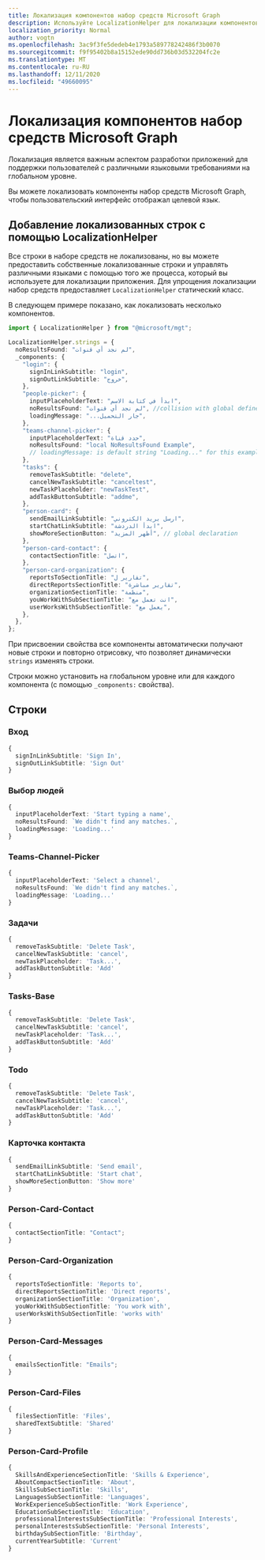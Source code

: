 ```yaml
---
title: Локализация компонентов набор средств Microsoft Graph
description: Используйте LocalizationHelper для локализации компонентов набор средств Microsoft Graph.
localization_priority: Normal
author: vogtn
ms.openlocfilehash: 3ac9f3fe5dedeb4e1793a589778242486f3b0070
ms.sourcegitcommit: f9f95402b8a15152ede90dd736b03d532204fc2e
ms.translationtype: MT
ms.contentlocale: ru-RU
ms.lasthandoff: 12/11/2020
ms.locfileid: "49660095"
---
```

# <a name="localizing-the-microsoft-graph-toolkit-components"></a>Локализация компонентов набор средств Microsoft Graph

Локализация является важным аспектом разработки приложений для поддержки пользователей с различными языковыми требованиями на глобальном уровне.

Вы можете локализовать компоненты набор средств Microsoft Graph, чтобы пользовательский интерфейс отображал целевой язык.

## <a name="use-localizationhelper-to-add-localized-strings"></a>Добавление локализованных строк с помощью LocalizationHelper

Все строки в наборе средств не локализованы, но вы можете предоставить собственные локализованные строки и управлять различными языками с помощью того же процесса, который вы используете для локализации приложения. Для упрощения локализации набор средств предоставляет `LocalizationHelper` статический класс.

В следующем примере показано, как локализовать несколько компонентов.

```ts
import { LocalizationHelper } from "@microsoft/mgt";

LocalizationHelper.strings = {
  noResultsFound: "لم نجد أي قنوات",
  _components: {
    "login": {
      signInLinkSubtitle: "login",
      signOutLinkSubtitle: "خروج",
    },
    "people-picker": {
      inputPlaceholderText: "ابدأ في كتابة الاسم",
      noResultsFound: "لم نجد أي قنوات", //collision with global defined noResultsFound will overwrite with local result
      loadingMessage: "...جار التحميل",
    },
    "teams-channel-picker": {
      inputPlaceholderText: "حدد قناة",
      noResultsFound: "local NoResultsFound Example",
      // loadingMessage: is default string "Loading..." for this example since not defined globally or locally
    },
    "tasks": {
      removeTaskSubtitle: "delete",
      cancelNewTaskSubtitle: "canceltest",
      newTaskPlaceholder: "newTaskTest",
      addTaskButtonSubtitle: "addme",
    },
    "person-card": {
      sendEmailLinkSubtitle: "ارسل بريد الكتروني",
      startChatLinkSubtitle: "ابدأ الدردشة",
      showMoreSectionButton: "أظهر المزيد", // global declaration
    },
    "person-card-contact": {
      contactSectionTitle: "اتصل",
    },
    "person-card-organization": {
      reportsToSectionTitle: "تقارير ل",
      directReportsSectionTitle: "تقارير مباشرة",
      organizationSectionTitle: "منظمة",
      youWorkWithSubSectionTitle: "انت تعمل مع",
      userWorksWithSubSectionTitle: "يعمل مع",
    },
  },
};
```

При присвоении свойства все компоненты автоматически получают новые строки и повторно отрисовку, что позволяет динамически `strings` изменять строки. 

Строки можно установить на глобальном уровне или для каждого компонента (с помощью `_components:` свойства).

## <a name="strings"></a>Строки

### <a name="login"></a>Вход

```ts
{
  signInLinkSubtitle: 'Sign In',
  signOutLinkSubtitle: 'Sign Out'
}
```

### <a name="people-picker"></a>Выбор людей

```ts
{
  inputPlaceholderText: 'Start typing a name',
  noResultsFound: `We didn't find any matches.`,
  loadingMessage: 'Loading...'
}
```

### <a name="teams-channel-picker"></a>Teams-Channel-Picker

```ts
{
  inputPlaceholderText: 'Select a channel',
  noResultsFound: `We didn't find any matches.`,
  loadingMessage: 'Loading...'
}
```

### <a name="tasks"></a>Задачи

```ts
{
  removeTaskSubtitle: 'Delete Task',
  cancelNewTaskSubtitle: 'cancel',
  newTaskPlaceholder: 'Task...',
  addTaskButtonSubtitle: 'Add'
}
```

### <a name="tasks-base"></a>Tasks-Base

```ts
{
  removeTaskSubtitle: 'Delete Task',
  cancelNewTaskSubtitle: 'cancel',
  newTaskPlaceholder: 'Task...',
  addTaskButtonSubtitle: 'Add'
}
```

### <a name="todo"></a>Todo

```ts
{
  removeTaskSubtitle: 'Delete Task',
  cancelNewTaskSubtitle: 'cancel',
  newTaskPlaceholder: 'Task...',
  addTaskButtonSubtitle: 'Add'
}
```

### <a name="person-card"></a>Карточка контакта

```ts
{
  sendEmailLinkSubtitle: 'Send email',
  startChatLinkSubtitle: 'Start chat',
  showMoreSectionButton: 'Show more'
}
```

### <a name="person-card-contact"></a>Person-Card-Contact

```ts
{
  contactSectionTitle: "Contact";
}
```

### <a name="person-card-organization"></a>Person-Card-Organization

```ts
{
  reportsToSectionTitle: 'Reports to',
  directReportsSectionTitle: 'Direct reports',
  organizationSectionTitle: 'Organization',
  youWorkWithSubSectionTitle: 'You work with',
  userWorksWithSubSectionTitle: 'works with'
}
```

### <a name="person-card-messages"></a>Person-Card-Messages

```ts
{
  emailsSectionTitle: "Emails";
}
```

### <a name="person-card-files"></a>Person-Card-Files

```ts
{
  filesSectionTitle: 'Files',
  sharedTextSubtitle: 'Shared'
}
```

### <a name="person-card-profile"></a>Person-Card-Profile

```ts
{
  SkillsAndExperienceSectionTitle: 'Skills & Experience',
  AboutCompactSectionTitle: 'About',
  SkillsSubSectionTitle: 'Skills',
  LanguagesSubSectionTitle: 'Languages',
  WorkExperienceSubSectionTitle: 'Work Experience',
  EducationSubSectionTitle: 'Education',
  professionalInterestsSubSectionTitle: 'Professional Interests',
  personalInterestsSubSectionTitle: 'Personal Interests',
  birthdaySubSectionTitle: 'Birthday',
  currentYearSubtitle: 'Current'
}
```
